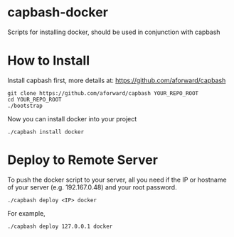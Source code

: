 capbash-docker
==============

Scripts for installing docker, should be used in conjunction with capbash

# How to Install #

Install capbash first, more details at:
https://github.com/aforward/capbash

```
git clone https://github.com/aforward/capbash YOUR_REPO_ROOT
cd YOUR_REPO_ROOT
./bootstrap
```

Now you can install docker into your project

```
./capbash install docker
```

# Deploy to Remote Server #

To push the docker script to your server, all you need if the IP or hostname of your server (e.g. 192.167.0.48) and your root password.

```
./capbash deploy <IP> docker
```

For example,

```
./capbash deploy 127.0.0.1 docker
```
